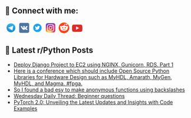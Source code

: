 ## 🔎 Connect with me:
[<img src="https://github.com/bullbesh/bullbesh/blob/main/images/Telegram.png" width="32" height="32" />](https://t.me/bullbesh)
[<img src="https://github.com/bullbesh/bullbesh/blob/main/images/VK.png" width="32" height="32" />](https://vk.com/bullbesh)
[<img src="https://github.com/bullbesh/bullbesh/blob/main/images/Twitter.png" width="32" height="32" />](https://twitter.com/bullbesh1)
[<img src="https://github.com/bullbesh/bullbesh/blob/main/images/Instagram.png" width="32" height="32" />](https://www.instagram.com/bullbesh)
[<img src="https://github.com/bullbesh/bullbesh/blob/main/images/Reddit.png" width="32" height="32" />](https://www.reddit.com/user/bullbesh)
[<img src="https://github.com/bullbesh/bullbesh/blob/main/images/YouTube.png" width="32" height="32" />](https://www.youtube.com/channel/UCtfjRs6uzgq5mfm8S06WTcg)

## 📕 Latest r/Python Posts
<!-- BLOG-POST-LIST:START -->
- [Deploy Django Project to EC2 using NGINX, Gunicorn, RDS. Part 1](https://www.reddit.com/r/Python/comments/13qcyme/deploy_django_project_to_ec2_using_nginx_gunicorn/)
- [Here is a conference which should include Open Source Python Libraries for Hardware Design such as MyHDL, Amarath, MyGen, MyHDL, and Magma. #fpga.](https://www.reddit.com/r/Python/comments/13qawgm/here_is_a_conference_which_should_include_open/)
- [So I found a bad esy to make anonymous functions using backslashes](https://www.reddit.com/r/Python/comments/13q5azb/so_i_found_a_bad_esy_to_make_anonymous_functions/)
- [Wednesday Daily Thread: Beginner questions](https://www.reddit.com/r/Python/comments/13q578e/wednesday_daily_thread_beginner_questions/)
- [PyTorch 2.0: Unveiling the Latest Updates and Insights with Code Examples](https://www.reddit.com/r/Python/comments/13pzolo/pytorch_20_unveiling_the_latest_updates_and/)
<!-- BLOG-POST-LIST:END -->
